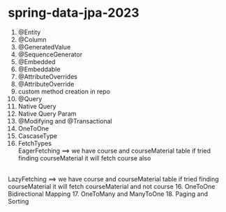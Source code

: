 # spring-data-jpa-2023


1. @Entity
2. @Column
2. @GeneratedValue
3. @SequenceGenerator
4. @Embedded
5. @Embeddable
6. @AttributeOverrides
7. @AttributeOverride
8. custom method creation in repo
9. @Query
10. Native Query
11. Native Query Param
12. @Modifying and @Transactional
13. OneToOne
14. CascaseType
15. FetchTypes <br>
EagerFetching ==> we have course and courseMaterial table if tried finding courseMaterial it will fetch course also
<br>
LazyFetching ==> we have course and courseMaterial table if tried finding courseMaterial it will fetch courseMaterial and not course
16. OneToOne Bidirectional Mapping
17. OneToMany and ManyToOne
18. Paging and Sorting